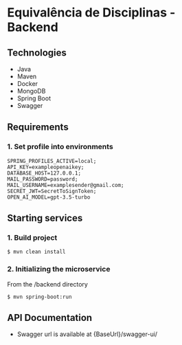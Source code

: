# Equivalência de Disciplinas - Backend

## Technologies

- Java
- Maven
- Docker
- MongoDB
- Spring Boot
- Swagger

## Requirements

### 1. Set profile into environments

```
SPRING_PROFILES_ACTIVE=local;
API_KEY=exampleopenaikey;
DATABASE_HOST=127.0.0.1;
MAIL_PASSWORD=password;
MAIL_USERNAME=examplesender@gmail.com;
SECRET_JWT=SecretToSignToken;
OPEN_AI_MODEL=gpt-3.5-turbo
```

## Starting services

### 1. Build project

```
$ mvn clean install
```

### 2. Initializing the microservice

From the /backend directory
```
$ mvn spring-boot:run
```

## API Documentation

- Swagger url is available at {BaseUrl}/swagger-ui/